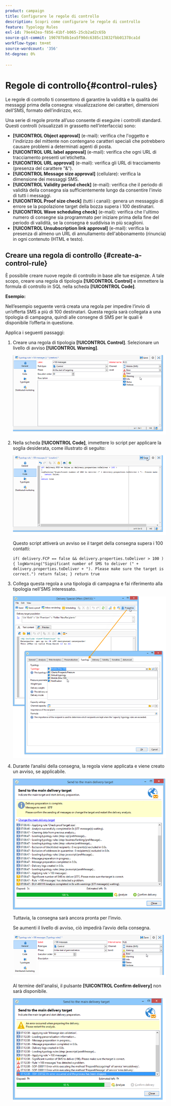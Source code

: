 ```yaml
---
product: campaign
title: Configurare le regole di controllo
description: Scopri come configurare le regole di controllo
feature: Typology Rules
exl-id: 79e442ea-f856-41bf-b065-25cb2ad2c65b
source-git-commit: 190707b8b1ea5f90dc6385c13832fbb01378ca1d
workflow-type: tm+mt
source-wordcount: '356'
ht-degree: 0%

---
```


# Regole di controllo{#control-rules}

Le regole di controllo ti consentono di garantire la validità e la qualità dei messaggi prima della consegna: visualizzazione dei caratteri, dimensioni dell’SMS, formato dell’indirizzo, ecc.

Una serie di regole pronte all’uso consente di eseguire i controlli standard. Questi controlli (visualizzati in grassetto nell’interfaccia) sono:

* **[!UICONTROL Object approval]** (e-mail): verifica che l&#39;oggetto e l&#39;indirizzo del mittente non contengano caratteri speciali che potrebbero causare problemi a determinati agenti di posta.
* **[!UICONTROL URL label approval]** (e-mail): verifica che ogni URL di tracciamento presenti un&#39;etichetta.
* **[!UICONTROL URL approval]** (e-mail): verifica gli URL di tracciamento (presenza del carattere &quot;&amp;&quot;).
* **[!UICONTROL Message size approval]** (cellulare): verifica la dimensione dei messaggi SMS.
* **[!UICONTROL Validity period check]** (e-mail): verifica che il periodo di validità della consegna sia sufficientemente lungo da consentire l&#39;invio di tutti i messaggi.
* **[!UICONTROL Proof size check]** (tutti i canali): genera un messaggio di errore se la popolazione target della bozza supera i 100 destinatari.
* **[!UICONTROL Wave scheduling check]** (e-mail): verifica che l&#39;ultimo numero di consegne sia programmato per iniziare prima della fine del periodo di validità, se la consegna è suddivisa in più scaglioni.
* **[!UICONTROL Unsubscription link approval]** (e-mail): verifica la presenza di almeno un URL di annullamento dell&#39;abbonamento (rinuncia) in ogni contenuto (HTML e testo).

## Creare una regola di controllo {#create-a-control-rule}

È possibile creare nuove regole di controllo in base alle tue esigenze. A tale scopo, creare una regola di tipologia **[!UICONTROL Control]** e immettere la formula di controllo in SQL nella scheda **[!UICONTROL Code]**.

**Esempio:**

Nell’esempio seguente verrà creata una regola per impedire l’invio di un’offerta SMS a più di 100 destinatari. Questa regola sarà collegata a una tipologia di campagna, quindi alle consegne di SMS per le quali è disponibile l’offerta in questione.

Applica i seguenti passaggi:

1. Creare una regola di tipologia **[!UICONTROL Control]**. Selezionare un livello di avviso **[!UICONTROL Warning]**.

   ![](assets/campaign_opt_create_control_01.png)

1. Nella scheda **[!UICONTROL Code]**, immettere lo script per applicare la soglia desiderata, come illustrato di seguito:

   ![](assets/campaign_opt_create_control_02.png)

   Questo script attiverà un avviso se il target della consegna supera i 100 contatti:

   ```
   if( delivery.FCP == false && delivery.properties.toDeliver > 100 ) { logWarning("Significant number of SMS to deliver (" + delivery.properties.toDeliver + "). Please make sure the target is correct.") return false; } return true
   ```

1. Collega questa regola a una tipologia di campagna e fai riferimento alla tipologia nell’SMS interessato.

   ![](assets/campaign_opt_create_control_03.png)

1. Durante l’analisi della consegna, la regola viene applicata e viene creato un avviso, se applicabile.

   ![](assets/campaign_opt_create_control_04.png)

   Tuttavia, la consegna sarà ancora pronta per l’invio.

   Se aumenti il livello di avviso, ciò impedirà l’avvio della consegna.

   ![](assets/campaign_opt_create_control_05.png)

   Al termine dell&#39;analisi, il pulsante **[!UICONTROL Confirm delivery]** non sarà disponibile.

   ![](assets/campaign_opt_create_control_06.png)
